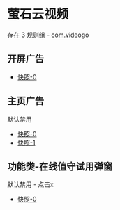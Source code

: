 # 萤石云视频

存在 3 规则组 - [com.videogo](/src/apps/com.videogo.ts)

## 开屏广告

- [快照-0](https://i.gkd.li/import/14076262)

## 主页广告

默认禁用

- [快照-0](https://i.gkd.li/import/13255684)
- [快照-1](https://i.gkd.li/import/13255697)

## 功能类-在线值守试用弹窗

默认禁用 - 点击x

- [快照-0](https://i.gkd.li/import/14065785)
